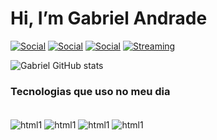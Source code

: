 # Hi, I’m Gabriel Andrade

[![Social](https://img.shields.io/badge/Codeforces-445f9d?style=for-the-badge&logo=Codeforces&logoColor=white)](https://codeforces.com/profile/DekuScripter)
[![Social](https://img.shields.io/badge/Instagram-E4405F?style=for-the-badge&logo=instagram&logoColor=white)](https://www.instagram.com/gabrielandradesantana/)
[![Social](https://img.shields.io/badge/LinkedIn-0077B5?style=for-the-badge&logo=linkedin&logoColor=white)](https://www.linkedin.com/in/gabriel-andrade-de-santana-b43346312/)
[![Streaming](https://img.shields.io/badge/YouTube-FF0000?style=for-the-badge&logo=youtube&logoColor=white)](https://www.youtube.com/@UmPequenoEstudante)

![Gabriel GitHub stats](https://github-readme-stats.vercel.app/api?username=Gabriel-Andrade-Z&show_icons=true&theme=dracula)

### Tecnologias que uso no meu dia

<div style = "display: inline_block"><br/>
    <img align="center" alt = "html1" src = "https://img.shields.io/badge/C-00599C?style=for-the-badge&logo=c&logoColor=white"/>
    <img align="center" alt = "html1" src = "https://img.shields.io/badge/C%2B%2B-00599C?style=for-the-badge&logo=c%2B%2B&logoColor=white"/>
    <img align="center" alt = "html1" src = "    https://img.shields.io/badge/Python-14354C?style=for-the-badge&logo=python&logoColor=white"/>
    <img align="center" alt = "html1" src = "https://img.shields.io/badge/Rust-000000?style=for-the-badge&logo=rust&logoColor=white"/>
</div>
